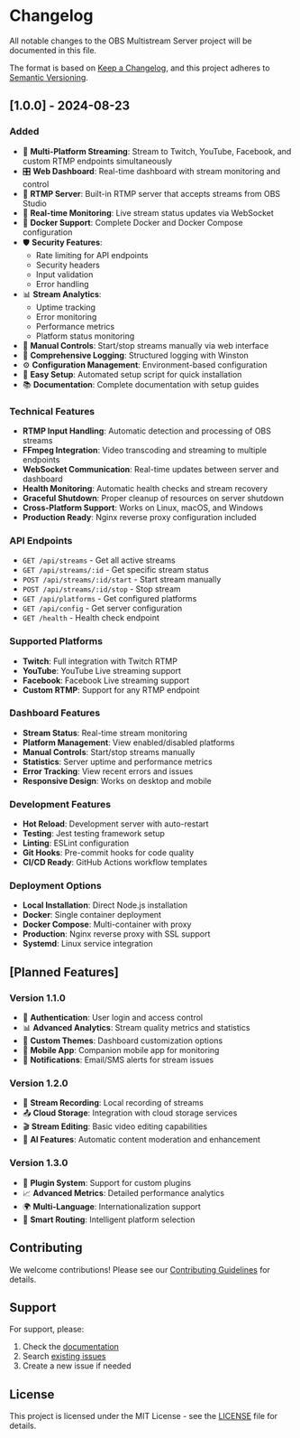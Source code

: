 # Changelog

All notable changes to the OBS Multistream Server project will be documented in this file.

The format is based on [Keep a Changelog](https://keepachangelog.com/en/1.0.0/),
and this project adheres to [Semantic Versioning](https://semver.org/spec/v2.0.0.html).

## [1.0.0] - 2024-08-23

### Added
- 🎯 **Multi-Platform Streaming**: Stream to Twitch, YouTube, Facebook, and custom RTMP endpoints simultaneously
- 🎛️ **Web Dashboard**: Real-time dashboard with stream monitoring and control
- 📡 **RTMP Server**: Built-in RTMP server that accepts streams from OBS Studio
- 🔄 **Real-time Monitoring**: Live stream status updates via WebSocket
- 🐳 **Docker Support**: Complete Docker and Docker Compose configuration
- 🛡️ **Security Features**: 
  - Rate limiting for API endpoints
  - Security headers
  - Input validation
  - Error handling
- 📊 **Stream Analytics**: 
  - Uptime tracking
  - Error monitoring
  - Performance metrics
  - Platform status monitoring
- 🔧 **Manual Controls**: Start/stop streams manually via web interface
- 📝 **Comprehensive Logging**: Structured logging with Winston
- ⚙️ **Configuration Management**: Environment-based configuration
- 🚀 **Easy Setup**: Automated setup script for quick installation
- 📚 **Documentation**: Complete documentation with setup guides

### Technical Features
- **RTMP Input Handling**: Automatic detection and processing of OBS streams
- **FFmpeg Integration**: Video transcoding and streaming to multiple endpoints
- **WebSocket Communication**: Real-time updates between server and dashboard
- **Health Monitoring**: Automatic health checks and stream recovery
- **Graceful Shutdown**: Proper cleanup of resources on server shutdown
- **Cross-Platform Support**: Works on Linux, macOS, and Windows
- **Production Ready**: Nginx reverse proxy configuration included

### API Endpoints
- `GET /api/streams` - Get all active streams
- `GET /api/streams/:id` - Get specific stream status
- `POST /api/streams/:id/start` - Start stream manually
- `POST /api/streams/:id/stop` - Stop stream
- `GET /api/platforms` - Get configured platforms
- `GET /api/config` - Get server configuration
- `GET /health` - Health check endpoint

### Supported Platforms
- **Twitch**: Full integration with Twitch RTMP
- **YouTube**: YouTube Live streaming support
- **Facebook**: Facebook Live streaming support
- **Custom RTMP**: Support for any RTMP endpoint

### Dashboard Features
- **Stream Status**: Real-time stream monitoring
- **Platform Management**: View enabled/disabled platforms
- **Manual Controls**: Start/stop streams manually
- **Statistics**: Server uptime and performance metrics
- **Error Tracking**: View recent errors and issues
- **Responsive Design**: Works on desktop and mobile

### Development Features
- **Hot Reload**: Development server with auto-restart
- **Testing**: Jest testing framework setup
- **Linting**: ESLint configuration
- **Git Hooks**: Pre-commit hooks for code quality
- **CI/CD Ready**: GitHub Actions workflow templates

### Deployment Options
- **Local Installation**: Direct Node.js installation
- **Docker**: Single container deployment
- **Docker Compose**: Multi-container with proxy
- **Production**: Nginx reverse proxy with SSL support
- **Systemd**: Linux service integration

## [Planned Features]

### Version 1.1.0
- 🔐 **Authentication**: User login and access control
- 📊 **Advanced Analytics**: Stream quality metrics and statistics
- 🎨 **Custom Themes**: Dashboard customization options
- 📱 **Mobile App**: Companion mobile app for monitoring
- 🔔 **Notifications**: Email/SMS alerts for stream issues

### Version 1.2.0
- 🎥 **Stream Recording**: Local recording of streams
- 📤 **Cloud Storage**: Integration with cloud storage services
- 🎬 **Stream Editing**: Basic video editing capabilities
- 🤖 **AI Features**: Automatic content moderation and enhancement

### Version 1.3.0
- 🔗 **Plugin System**: Support for custom plugins
- 📈 **Advanced Metrics**: Detailed performance analytics
- 🌍 **Multi-Language**: Internationalization support
- 🎯 **Smart Routing**: Intelligent platform selection

## Contributing

We welcome contributions! Please see our [Contributing Guidelines](CONTRIBUTING.md) for details.

## Support

For support, please:
1. Check the [documentation](README.md)
2. Search [existing issues](https://github.com/yourusername/obs-multistream/issues)
3. Create a new issue if needed

## License

This project is licensed under the MIT License - see the [LICENSE](LICENSE) file for details.